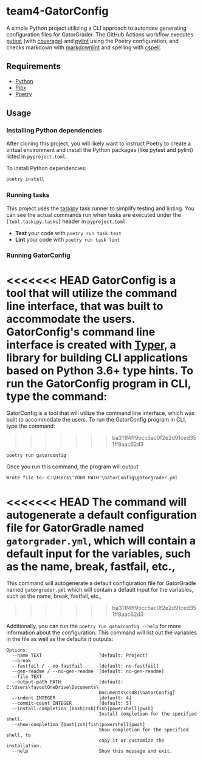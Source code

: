 # team4-GatorConfig

A simple Python project utilizing a CLI approach to automate generating configuration files for GatorGrader. The GitHub Actions workflow executes
[pytest](https://pytest.org/) (with
[coverage](https://pypi.org/project/pytest-cov/)) and
[pylint](https://pylint.org/) using the Poetry configuration, and checks
markdown with [markdownlint](https://github.com/DavidAnson/markdownlint) and
spelling with [cspell](https://cspell.org/).

## Requirements

- [Python](https://realpython.com/installing-python/)
- [Pipx](https://pypa.github.io/pipx/installation/)
- [Poetry](https://python-poetry.org/docs/#installing-with-pipx)

## Usage

### Installing Python dependencies

After cloning this project, you will likely want to instruct Poetry to create a
virtual environment and install the Python packages (like pytest and pylint)
listed in `pyproject.toml`.

To install Python dependencies:

```bash
poetry install
```

### Running tasks

This project uses the [taskipy](https://github.com/illBeRoy/taskipy) task runner
to simplify testing and linting. You can see the actual commands run when tasks
are executed under the `[tool.taskipy.tasks]` header in `pyproject.toml`.

- **Test** your code with `poetry run task test`
- **Lint** your code with `poetry run task lint`

### Running GatorConfig

<<<<<<< HEAD
GatorConfig is a tool that will utilize the command line interface, that was
built to accommodate the users. GatorConfig's command line interface is created with [Typer](https://typer.tiangolo.com/), a library for building CLI applications based on Python 3.6+ type hints. To run the GatorConfig program in CLI, type the command:
=======
GatorConfig is a tool that will utilize the command line interface, which was built to accommodate the users. To run the GatorConfig program in CLI, type the command:
>>>>>>> ba311f4ff9bcc5ac0f2e2d91ced351ff8aac62d3

`poetry run gatorconfig`

Once you run this command, the program will output

`Wrote file to: C:\Users\'YOUR PATH'\GatorConfig\gatorgrader.yml`

<<<<<<< HEAD
The command will autogenerate a default configuration file for
GatorGradle named `gatorgrader.yml`, which will contain a default input
for the variables, such as the name, break, fastfail, etc.,
=======
This command will autogenerate a default configuration file for GatorGradle named `gatorgrader.yml` which will contain a default input for the variables, such as the name, break, fastfail, etc.,
>>>>>>> ba311f4ff9bcc5ac0f2e2d91ced351ff8aac62d3

Additionally, you can run the `poetry run gatorconfig --help` for more
information about the configuration. This command will list out the variables
in the file as well as the defaults it outputs:

```
Options:
  --name TEXT                     [default: Project]
  --break
  --fastfail / --no-fastfail      [default: no-fastfail]
  --gen-readme / --no-gen-readme  [default: no-gen-readme]
  --file TEXT
  --output-path PATH              [default: C:\Users\favou\OneDrive\Documents\
                                  Documents\cs481\GatorConfig]
  --indent INTEGER                [default: 4]
  --commit-count INTEGER          [default: 5]
  --install-completion [bash|zsh|fish|powershell|pwsh]
                                  Install completion for the specified shell.
  --show-completion [bash|zsh|fish|powershell|pwsh]
                                  Show completion for the specified shell, to
                                  copy it or customize the installation.
  --help                          Show this message and exit.
```
